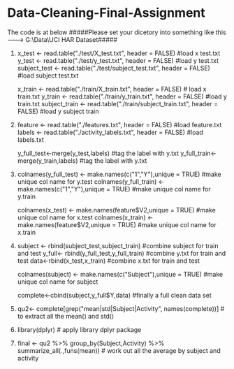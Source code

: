 # Data-Cleaning-Final-Assignment
The code is at below
#####Please set your dicetory into something like this ---> G:\Data\UCI HAR Dataset#####

1. x_test <- read.table("./test/X_test.txt", header = FALSE) #load x test.txt
   y_test <- read.table("./test/y_test.txt", header = FALSE) #load y test.txt
   subject_test <- read.table("./test/subject_test.txt", header = FALSE) #load subject test.txt

   x_train <- read.table("./train/X_train.txt", header = FALSE) # load x train.txt
   y_train <- read.table("./train/y_train.txt", header = FALSE) #load y train.txt
   subject_train <- read.table("./train/subject_train.txt", header = FALSE) #load y subject train

2. feature <- read.table("./features.txt", header = FALSE) #load feature.txt
   labels <- read.table("./activity_labels.txt", header = FALSE) #load labels.txt

   y_full_test<-merge(y_test,labels) #tag the label with y.txt
   y_full_train<-merge(y_train,labels) #tag the label with y.txt

3. colnames(y_full_test) <- make.names(c("1","Y"),unique = TRUE) #make unique col name for y.test
   colnames(y_full_train) <- make.names(c("1","Y"),unique = TRUE) #make unique col name for y.train

   colnames(x_test) <- make.names(feature$V2,unique = TRUE) #make unique col name for x.test
   colnames(x_train) <- make.names(feature$V2,unique = TRUE) #make unique col name for x.train

4. subject <- rbind(subject_test,subject_train) #combine subject for train and test
   y_full<- rbind(y_full_test,y_full_train)  #combine y.txt for train and test
   data<-rbind(x_test,x_train)  #combine x.txt for train and test

   colnames(subject) <- make.names(c("Subject"),unique = TRUE) #make unique col name for subject

   complete<-cbind(subject,y_full$Y,data) #finally a full clean data set 

5. qu2<- complete[grep("mean|std|Subject|Activity", names(complete))] # to extract all the mean() and std()

6. library(dplyr) # apply library dplyr package

7. final <- qu2 %>% group_by(Subject,Activity) %>% summarize_all(.,funs(mean)) # work out all the average by subject and activity

